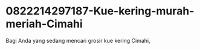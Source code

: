 # 0822214297187-Kue-kering-murah-meriah-Cimahi
Bagi Anda yang sedang mencari grosir kue kering Cimahi,
